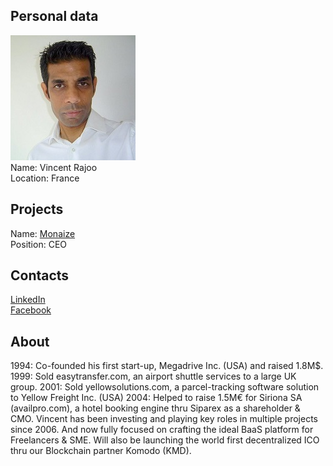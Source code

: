 ## Personal data
![vincent rajoo photo](photo/vincent_rajoo.jpg)  
Name:   Vincent Rajoo  
Location: France  
## Projects 
Name: [Monaize](../projects/monaize.md)  
Position: CEO   
## Contacts
[LinkedIn](https://www.linkedin.com/in/vincent-rajoo-10a7a8130/)  
[Facebook](https://www.facebook.com/vrajoo)
## About
1994: Co-founded his first start-up, Megadrive Inc. (USA) and raised 1.8M$.
1999: Sold easytransfer.com, an airport shuttle services to a large UK group.
2001: Sold yellowsolutions.com, a parcel-tracking software solution to Yellow Freight Inc. (USA)
2004: Helped to raise 1.5M€ for Siriona SA (availpro.com), a hotel booking engine thru Siparex as a shareholder & CMO. Vincent has been investing and playing key roles in multiple projects since 2006.
And now fully focused on crafting the ideal BaaS platform for Freelancers & SME.
Will also be launching the world first decentralized ICO thru our Blockchain partner Komodo (KMD).
